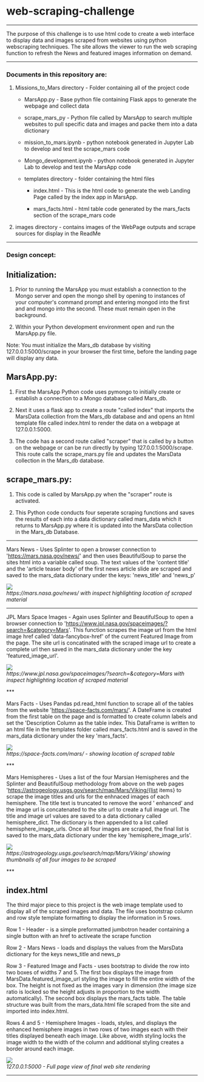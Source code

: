 # web-scraping-challenge


***

The purpose of this challenge is to use html code to create a web interface to display data and images scraped from websites using python webscraping techniques. The site allows the viewer to run the web scraping function to refresh the News and featured images information on demand. 

***

### Documents in this repository are:

1. Missions_to_Mars directory - Folder containing all of the project code

	* MarsApp.py - Base python file containing Flask apps to generate the webpage and collect data

	* scrape_mars_py - Python file called by MarsApp to search multiple websites to pull specific data and images and packe them into a data dictionary

	* mission_to_mars.ipynb - python notebook generated in Jupyter Lab to develop and test the scrape_mars code

	* Mongo_development.ipynb - python notebook generated in Jupyter Lab to develop and test the MarsApp code

	* templates directory - folder containing the html files

		* index.html - This is the html code to generate the web Landing Page called by the index app in MarsApp.

		* mars_facts.html - html table code generated by the mars_facts section of the scrape_mars code 

2. images directory - contains images of the WebPage outputs and scrape sources for display in the ReadMe

***
### Design concept:


## Initialization:

1) Prior to running the MarsApp you must establish a connection to the Mongo server and open the mongo shell by opening to instances of your computer's command prompt and entering mongod into the first and and mongo into the second. These must remain open in the background. 

2) Within your Python development environment open and run the MarsApp.py file.
  
Note: You must initialize the Mars_db database by visiting 127.0.0.1:5000/scrape in your browser the first time, before the landing page will display any data.


## MarsApp.py:

1) First the MarsApp Python code uses pymongo to initially create or establish a connection to a Mongo database called Mars_db. 

2) Next it uses a flask app to create a route "called index" that imports the MarsData collection from the Mars_db database and and opens an html template file called index.html to render the data on a webpage at 127.0.0.1:5000. 

3) The code has a second route called "scraper" that is called by a button on the webpage or can be run directly by typing 127.0.0.1:5000/scrape. This route calls the scrape_mars.py file and updates the MarsData collection in the Mars_db database.


## scrape_mars.py:

1) This code is called by MarsApp.py when the "scraper" route is activated.

2) This Python code conducts four seperate scraping functions and saves the results of each into a data dictionary called mars_data which it returns to MarsApp.py where it is updated into the MarsData collection in the Mars_db Database.

***

Mars News - Uses Splinter to open a browser connection to 'https://mars.nasa.gov/news/' and then uses BeautifulSoup to parse the sites html into a variable called soup. The text values of the 'content title' and the 'article teaser body' of the first news article slide are scraped and saved to the mars_data dictionary under the keys: 'news_title' and 'news_p'

<p>
    <img src="https://github.com/robertjbowen/web-scraping-challenge/blob/main/images/scrapeNews.png"/>
    <br>
    <em>https://mars.nasa.gov/news/ with inspect highlighting location of scraped material</em>
</p>

***

JPL Mars Space Images - Again uses Splinter and BeautifulSoup to open a browser connection to 'https://www.jpl.nasa.gov/spaceimages/?search=&category=Mars'. This function scrapes the image url from the html image href called 'data-fancybox-href' of the current Featured Image from the page. The site url is concatinated with the scraped image url to create a complete url then saved in the mars_data dictionary under the key 'featured_image_url'.

<p>
    <img src="https://github.com/robertjbowen/web-scraping-challenge/blob/main/images/scrapeFeaturedImg.png"/>
    <br>
    <em>https://www.jpl.nasa.gov/spaceimages/?search=&category=Mars with inspect highlighting location of scraped material</em>
</p>
***

Mars Facts - Uses Pandas pd.read_html function to scrape all of the tables from the website 'https://space-facts.com/mars/'. A DateFrame is created from the first table on the page and is formatted to create column labels and set the 'Description Column as the table index. This DataFrame is written to an html file in the templates folder called mars_facts.html and is saved in the mars_data dictionary under the key 'mars_facts'.

<p>
    <img src="https://github.com/robertjbowen/web-scraping-challenge/blob/main/images/Mars_Facts.png"/>
    <br>
    <em>https://space-facts.com/mars/ - showing location of scraped table</em>
</p>
***

Mars Hemispheres - Uses a list of the four Marsian Hemispheres and the Splinter and BeautifulSoup methodology from above on the web pages 'https://astrogeology.usgs.gov/search/map/Mars/Viking/{list items} to scrape the image titles and urls for the enhnaced images of each hemisphere. The title text is truncated to remove the word ' enhanced' and the image url is concatenated to the site url to create a full image url. The title and image url values are saved to a data dictionary called hemisphere_dict. The dictionary is then appended to a list called hemisphere_image_urls. Once all four images are scraped, the final list is saved to the mars_data dictionary under the key 'hemisphere_image_urls'.

<p>
    <img src="https://github.com/robertjbowen/web-scraping-challenge/blob/main/images/Mars_Hemispheres.png"/>
    <br>
    <em>https://astrogeology.usgs.gov/search/map/Mars/Viking/ showing thumbnails of all four images to be scraped</em>
</p>
***

## index.html

The third major piece to this project is the web image template used to display all of the scraped images and data. The file uses  bootstrap column and row style template formatting to display the information in 5 rows.

Row 1 - Header - is a simple preformatted jumbotron header containing a single button with an href to activeate the scrape function

Row 2 - Mars News - loads and displays the values from the MarsData dictionary for the keys news_title and news_p 

Row 3 - Featured Image and Facts - uses bootstrap to divide the row into two boxes of widths 7 and 5. The first box displays the  image from MarsData.featured_image_url styling the image to fill the entire width of the box. The height is not fixed as the images vary in dimension (the image size ratio is locked so the height adjusts in proportion to the width automatically). The second box displays the mars_facts table. The table structure was built from the mars_data.html file scraped from the site and imported into index.html.

Rows 4 and 5 - Hemisphere Images - loads, styles, and displays the enhanced hemisphere images in two rows of two images each with their titles displayed beneath each image. Like above, width styling locks the image width to the width of the column and additional styling creates a border around each image. 

<p>
    <img src="https://github.com/robertjbowen/web-scraping-challenge/blob/main/images/FullPage.png"/>
    <br>
    <em>127.0.0.1:5000 - Full page view of final web site rendering</em>
</p>

***
